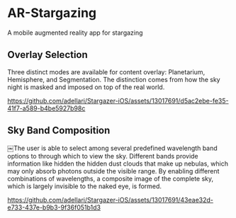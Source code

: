 # AR-Stargazing
 A mobile augmented reality app for stargazing

## Overlay Selection 
Three distinct modes are available for content overlay: Planetarium, Hemisphere, and Segmentation. The distinction comes from how the sky night is masked and imposed on top of the real world.

https://github.com/adellari/Stargazer-iOS/assets/13017691/d5ac2ebe-fe35-41f7-a589-b4be5927b98c



## Sky Band Composition
￼The user is able to select among several predefined wavelength band options to through which to view the sky. Different bands provide information like hidden the hidden dust clouds that make up nebulas, which may only absorb photons outside the visible range. By enabling different combinations of wavelengths, a composite image of the complete sky, which is largely invisible to the naked eye, is formed.


https://github.com/adellari/Stargazer-iOS/assets/13017691/43eae32d-e733-437e-b9b3-9f36f051b1d3

